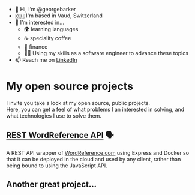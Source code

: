 - 👋 Hi, I’m @georgebarker
- 🇨🇭 I'm based in Vaud, Switzerland
- 👀 I’m interested in...
  - 🌍  learning languages
  - ☕️  speciality coffee
  - 💸  finance
  - 👨‍💻  Using my skills as a software engineer to advance these topics
- 📫 Reach me on [LinkedIn](https://www.linkedin.com/in/georgebarker97/)

# My open source projects
I invite you take a look at my open source, public projects.  
  Here, you can get a feel of what problems I an interested in solving, and what technologies I use to solve them.
## [REST WordReference API](https://github.com/georgebarker/rest-wordreference-api) 🗣️
 A REST API wrapper of [WordReference.com](https://wordreference.com) using Express and Docker so that it can be deployed in the cloud and used by any client, rather than being bound to using the JavaScript API. 

## Another great project...

<!---
georgebarker/georgebarker is a ✨ special ✨ repository because its `README.md` (this file) appears on your GitHub profile.
You can click the Preview link to take a look at your changes.
--->
